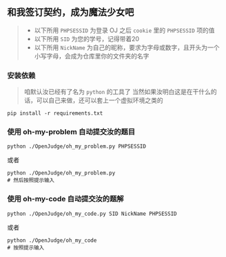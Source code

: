 ## 和我签订契约，成为魔法少女吧

> - 以下所用 `PHPSESSID` 为登录 OJ 之后 `cookie` 里的 `PHPSESSID` 项的值
> - 以下所用 `SID` 为您的学号，记得带着20
> - 以下所用 `NickName` 为自己的昵称，要求为字母或数字，且开头为一个小写字母，会成为仓库里你的文件夹的名字

### 安装依赖

> 咱默认汝已经有了名为 `python` 的工具了
> 当然如果汝明白这是在干什么的话，可以自己来做，还可以套上一个虚拟环境之类的

```shell
pip install -r requirements.txt
```

### 使用 oh-my-problem 自动提交汝的题目

```shell
python ./OpenJudge/oh_my_problem.py PHPSESSID
```
或者

```shell
python ./OpenJudge/oh_my_problem.py
# 然后按照提示输入
```

### 使用 oh-my-code 自动提交汝的题解

```shell
python ./OpenJudge/oh_my_code.py SID NickName PHPSESSID
```

或者

```shell
python ./OpenJudge/oh_my_code
# 按照提示输入
```